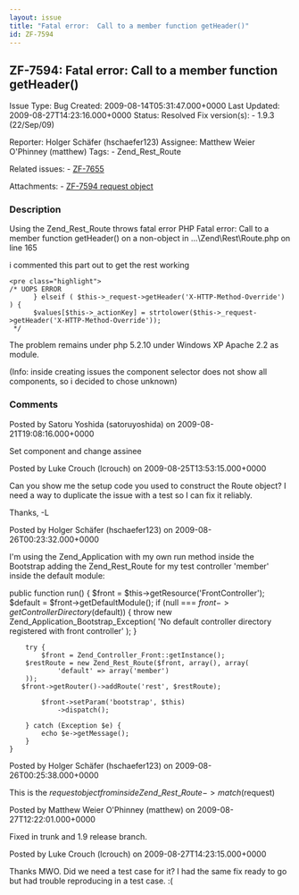 ```yaml
---
layout: issue
title: "Fatal error:  Call to a member function getHeader()"
id: ZF-7594
---
```


ZF-7594: Fatal error: Call to a member function getHeader()
-----------------------------------------------------------

 Issue Type: Bug Created: 2009-08-14T05:31:47.000+0000 Last Updated: 2009-08-27T14:23:16.000+0000 Status: Resolved Fix version(s): - 1.9.3 (22/Sep/09)
 
 Reporter:  Holger Schäfer (hschaefer123)  Assignee:  Matthew Weier O'Phinney (matthew)  Tags: - Zend\_Rest\_Route
 
 Related issues: - [ZF-7655](/issues/browse/ZF-7655)
 
 Attachments: - [ZF-7594 request object](/issues/secure/attachment/12161/ZF-7594+request+object)
 
### Description

Using the Zend\_Rest\_Route throws fatal error PHP Fatal error: Call to a member function getHeader() on a non-object in ...\\Zend\\Rest\\Route.php on line 165

i commented this part out to get the rest working

 
    <pre class="highlight">
    /* UOPS ERROR
          } elseif ( $this->_request->getHeader('X-HTTP-Method-Override') ) {
          $values[$this->_actionKey] = strtolower($this->_request->getHeader('X-HTTP-Method-Override'));
     */    


The problem remains under php 5.2.10 under Windows XP Apache 2.2 as module.

(Info: inside creating issues the component selector does not show all components, so i decided to chose unknown)

 

 

### Comments

Posted by Satoru Yoshida (satoruyoshida) on 2009-08-21T19:08:16.000+0000

Set component and change assinee

 

 

Posted by Luke Crouch (lcrouch) on 2009-08-25T13:53:15.000+0000

Can you show me the setup code you used to construct the Route object? I need a way to duplicate the issue with a test so I can fix it reliably.

Thanks, -L

 

 

Posted by Holger Schäfer (hschaefer123) on 2009-08-26T00:23:32.000+0000

I'm using the Zend\_Application with my own run method inside the Bootstrap adding the Zend\_Rest\_Route for my test controller 'member' inside the default module:

public function run() { $front = $this->getResource('FrontController'); $default = $front->getDefaultModule(); if (null === $front->getControllerDirectory($default)) { throw new Zend\_Application\_Bootstrap\_Exception( 'No default controller directory registered with front controller' ); }

 
        try {        
            $front = Zend_Controller_Front::getInstance();
        $restRoute = new Zend_Rest_Route($front, array(), array(
                'default' => array('member')
        ));         
       $front->getRouter()->addRoute('rest', $restRoute);
    
            $front->setParam('bootstrap', $this)    
                ->dispatch();               
    
        } catch (Exception $e) {
            echo $e->getMessage();
        }
    }   


 

 

Posted by Holger Schäfer (hschaefer123) on 2009-08-26T00:25:38.000+0000

This is the $request object from inside Zend\_Rest\_Route->match($request)

 

 

Posted by Matthew Weier O'Phinney (matthew) on 2009-08-27T12:22:01.000+0000

Fixed in trunk and 1.9 release branch.

 

 

Posted by Luke Crouch (lcrouch) on 2009-08-27T14:23:15.000+0000

Thanks MWO. Did we need a test case for it? I had the same fix ready to go but had trouble reproducing in a test case. :(

 

 